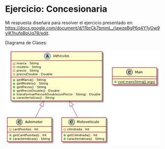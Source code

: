 # Ejercicio: Concesionaria
Mi respuesta diseñara para resolver el ejercicio presentado en: https://docs.google.com/document/d/11brCk7bmmL_rlawzeBgP6q4Y1yOw9yIK1hufpBpUq78/edit.

Diagrama de Clases:

<img src="images/Diagrama.png"/>
